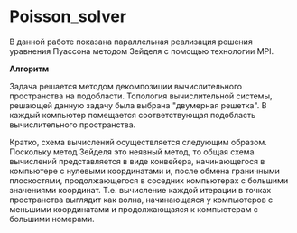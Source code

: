 # Poisson_solver

В данной работе показана параллельная реализация решения уравнения Пуассона методом Зейделя с помощью технологии MPI.

**Алгоритм**

Задача решается методом декомпозиции вычислительного пространства на подобласти. 
Топология вычислительной системы, решающей данную задачу была выбрана "двумерная решетка".
В каждый компьютер помещается соответствующая подобласть вычислительного пространства.

Кратко, схема вычислений осуществляется следующим образом.  
Поскольку метод Зейделя это неявный метод, то общая схема вычислений представляется в виде конвейера, 
начинающегося в компьютере с нулевыми координатами и, после обмена граничными плоскостями, 
продолжающегося в соседних компьютерах с большими значениями координат. 
Т.е. вычисление каждой итерации в точках пространства выглядит как волна, начинающаяся у компьютеров 
с меньшими координатами и продолжающаяся к компьютерам с большими номерами.
